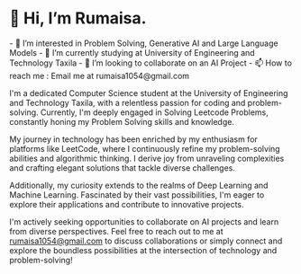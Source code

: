 <H1>👋 Hi, I’m Rumaisa.</H1>
- 👀 I’m interested in Problem Solving, Generative AI and Large Language Models
- 🌱 I’m currently studying at University of Engineering and Technology Taxila
- 💞️ I’m looking to collaborate on an AI Project
- 📫 How to reach me : Email me at rumaisa1054@gmail.com 

<p>
    I'm a dedicated Computer Science student at the University of Engineering and Technology Taxila, with a relentless passion for coding and problem-solving. Currently, I'm deeply engaged in Solving Leetcode Problems, constantly honing my Problem Solving skills and knowledge.
  </p>
  <p>
    My journey in technology has been enriched by my enthusiasm for platforms like LeetCode, where I continuously refine my problem-solving abilities and algorithmic thinking. I derive joy from unraveling complexities and crafting elegant solutions that tackle diverse challenges.
  </p>
  <p>
    Additionally, my curiosity extends to the realms of Deep Learning and Machine Learning. Fascinated by their vast possibilities, I'm eager to explore their applications and contribute to innovative projects.
  </p>
  <p>
    I'm actively seeking opportunities to collaborate on AI projects and learn from diverse perspectives. Feel free to reach out to me at <a href="mailto:rumaisa1054@gmail.com">rumaisa1054@gmail.com</a> to discuss collaborations or simply connect and explore the boundless possibilities at the intersection of technology and problem-solving!
  </p>
<!---
Rumaisa1054/Rumaisa1054 is a ✨ special ✨ repository because its `README.md` (this file) appears on your GitHub profile.
You can click the Preview link to take a look at your changes.
--->
